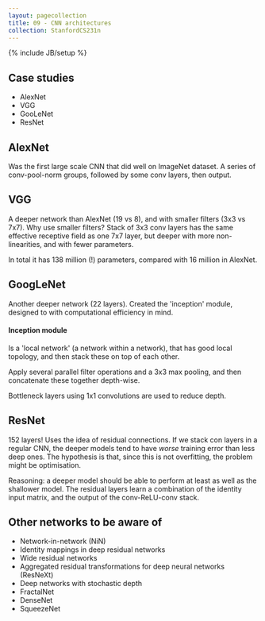 ```yaml
---
layout: pagecollection
title: 09 - CNN architectures
collection: StanfordCS231n
---
```

{% include JB/setup %}

## Case studies
- AlexNet
- VGG
- GooLeNet
- ResNet

## AlexNet

Was the first large scale CNN that did well on ImageNet dataset. A series of conv-pool-norm groups, followed by some conv layers, then output.

## VGG
A deeper network than AlexNet (19 vs 8), and with smaller filters (3x3 vs 7x7). Why use smaller filters? Stack of 3x3 conv layers has the same effective receptive field as one 7x7 layer, but deeper with more non-linearities, and with fewer parameters.

In total it has 138 million (!) parameters, compared with 16 million in AlexNet.

## GoogLeNet
Another deeper network (22 layers). Created the 'inception' module, designed to with computational efficiency in mind. 

#### Inception module
Is a 'local network' (a network within a network), that has good local topology, and then stack these on top of each other.

Apply several parallel filter operations and a 3x3 max pooling, and then concatenate these together depth-wise.

Bottleneck layers using 1x1 convolutions are used to reduce depth.

## ResNet
152 layers! Uses the idea of residual connections. If we stack con layers in a regular CNN, the deeper models tend to have _worse_ training error than less deep ones. The hypothesis is that, since this is not overfitting, the problem might be optimisation.

Reasoning: a deeper model should be able to perform at least as well as the shallower model. The residual layers learn a combination of the identity input matrix, and the output of the conv-ReLU-conv stack.

## Other networks to be aware of
- Network-in-network (NiN)
- Identity mappings in deep residual networks
- Wide residual networks
- Aggregated residual transformations for deep neural networks (ResNeXt)
- Deep networks with stochastic depth
- FractalNet
- DenseNet
- SqueezeNet




